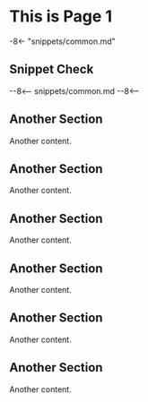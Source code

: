 # This is Page 1

-8<- "snippets/common.md"

## Snippet Check

--8<--
snippets/common.md
--8<--

## Another Section
Another content.

## Another Section
Another content.

## Another Section
Another content.

## Another Section
Another content.

## Another Section
Another content.

## Another Section
Another content.